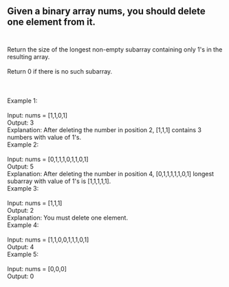 ## Given a binary array nums, you should delete one element from it. <br> <br> 
Return the size of the longest non-empty subarray containing only 1's in the resulting array. <br> <br> 
Return 0 if there is no such subarray. <br> <br> <br> <br> 
Example 1: <br> <br> 
Input: nums = [1,1,0,1] <br> 
Output: 3 <br> 
Explanation: After deleting the number in position 2, [1,1,1] contains 3 numbers with value of 1's. <br> 
Example 2: <br> <br> 
Input: nums = [0,1,1,1,0,1,1,0,1] <br> 
Output: 5 <br> 
Explanation: After deleting the number in position 4, [0,1,1,1,1,1,0,1] longest subarray with value of 1's is [1,1,1,1,1]. <br> 
Example 3: <br> <br> 
Input: nums = [1,1,1] <br> 
Output: 2 <br> 
Explanation: You must delete one element. <br> 
Example 4: <br> <br> 
Input: nums = [1,1,0,0,1,1,1,0,1] <br> 
Output: 4 <br> 
Example 5: <br> <br> 
Input: nums = [0,0,0] <br> 
Output: 0 <br> 
